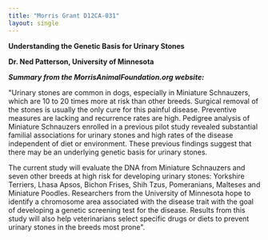 ```yaml
---
title: "Morris Grant D12CA-031"
layout: single
---
```


**Understanding the Genetic Basis for Urinary Stones**

**Dr. Ned Patterson, University of Minnesota**

**_Summary from the MorrisAnimalFoundation.org website:_**

"Urinary stones are common in dogs, especially in Miniature Schnauzers,
which are 10 to 20 times more at risk than other breeds. Surgical
removal of the stones is usually the only cure for this painful disease.
 Preventive measures are lacking and recurrence rates are high. Pedigree
analysis of Miniature Schnauzers enrolled in a previous pilot study
revealed substantial familial associations for urinary stones and high
rates of the disease independent of diet or environment.  These previous
findings suggest that there may be an underlying genetic basis for
urinary stones.

The current study will evaluate the DNA from Miniature Schnauzers and
seven other breeds at high risk for developing urinary stones: Yorkshire
Terriers, Lhasa Apsos, Bichon Frises, Shih Tzus, Pomeranians, Malteses
and Miniature Poodles.  Researchers from the University of Minnesota
hope to identify a chromosome area associated with the disease trait
with the goal of developing a genetic screening test for the disease. 
Results from this study will also help veterinarians select specific
drugs or diets to prevent urinary stones in the breeds most prone".
